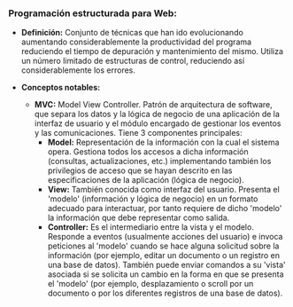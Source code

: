 ### Programación estructurada para Web: ###
- **Definición:** Conjunto de técnicas que han ido evolucionando aumentando considerablemente la productividad del programa reduciendo el tiempo de depuración y mantenimiento del mismo. Utiliza un número limitado de estructuras de control, reduciendo así considerablemente los errores. 

- **Conceptos notables:**

  - **MVC:** Model View Controller. Patrón de arquitectura de software, que separa los datos y la lógica de negocio de una aplicación de la interfaz de usuario y el módulo encargado de gestionar los eventos y las comunicaciones.
Tiene 3 componentes principales:
    - **Model:**  Representación de la información con la cual el sistema opera. Gestiona todos los accesos a dicha información (consultas, actualizaciones, etc.) implementando también los privilegios de acceso que se hayan descrito en las especificaciones de la aplicación (lógica de negocio).
    - **View:**  También conocida como interfaz del usuario. Presenta el 'modelo' (información y lógica de negocio) en un formato adecuado para interactuar, por tanto requiere de dicho 'modelo' la información que debe representar como salida.
    - **Controller:** Es el intermediario entre la vista y el modelo. Responde a eventos (usualmente acciones del usuario) e invoca peticiones al 'modelo' cuando se hace alguna solicitud sobre la información (por ejemplo, editar un documento o un registro en una base de datos). También puede enviar comandos a su 'vista' asociada si se solicita un cambio en la forma en que se presenta el 'modelo' (por ejemplo, desplazamiento o scroll por un documento o por los diferentes registros de una base de datos). 
